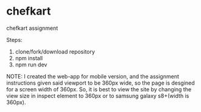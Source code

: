 # chefkart
chefkart assignment


Steps:
1. clone/fork/download repository
2. npm install
3. npm run dev


NOTE:
I created the web-app for mobile version, and the assignment instructions given said viewport to be 360px wide, so the page is desgined for a screen width of 360px.
So, it is best to view the site by changing the view size in inspect element to 360px or to samsung galaxy s8+(width is 360px).
